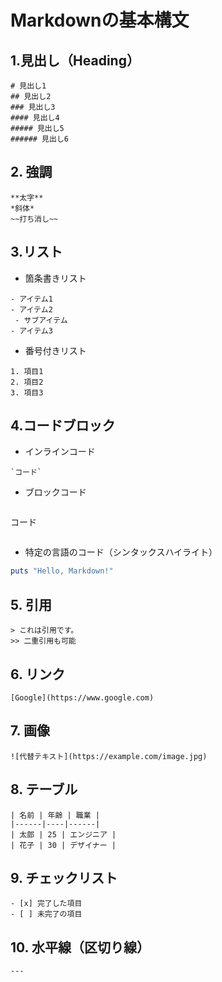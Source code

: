 # Markdownの基本構文

## 1.見出し（Heading）
```
# 見出し1
## 見出し2
### 見出し3
#### 見出し4
##### 見出し5
###### 見出し6
```

## 2. 強調
```
**太字**
*斜体*
~~打ち消し~~
```

## 3.リスト
- 箇条書きリスト
```
- アイテム1
- アイテム2
 - サブアイテム
- アイテム3
```

- 番号付きリスト
```
1. 項目1
2. 項目2
3. 項目3
```

## 4.コードブロック
- インラインコード
```
`コード`
```
- ブロックコード
```
```
コード
```
```

- 特定の言語のコード（シンタックスハイライト）
```ruby
puts "Hello, Markdown!"
```

## 5. 引用
```
> これは引用です。
>> 二重引用も可能
```

## 6. リンク
```
[Google](https://www.google.com)
```

## 7. 画像
```
![代替テキスト](https://example.com/image.jpg)
```

## 8. テーブル
```
| 名前 | 年齢 | 職業 |
|------|----|------|
| 太郎 | 25 | エンジニア |
| 花子 | 30 | デザイナー |
```

## 9. チェックリスト
```
- [x] 完了した項目
- [ ] 未完了の項目
```

## 10. 水平線（区切り線）
```
---
```

